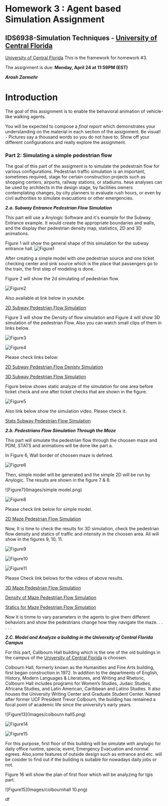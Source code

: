 # Homework 3 : Agent based Simulation Assignment 

## IDS6938-Simulation Techniques - [University of Central Florida](http://www.ist.ucf.edu/grad/)

[University of Central Florida](http://www.ist.ucf.edu/grad/)
This is the framework for homework #3. 

The assignment is due: **Monday, April  24 at 11:59PM (EST)**



***Arash Zarmehr***

# Introduction
The goal of this assignment is to enable the behavioral animation of vehicle-like walking agents. 

You will be expected to compose a *final report* which demonstrates your understanding on the material in each section of the assignment. Be visual! - Pictures say a thousand words so you do not have to. Show off your different configurations and really explore the assignment.


### Part 2: Simulating a simple pedestrian flow

The goal of this part of the assigment is to simulate the pedestrain flow for various configurations. Pedestrian traffic simulation is an important, sometimes required, stage for certain construction projects such as shopping centers, airports, railway stations, or stadiums. hese analyses can be used by architects in the design stage, by facilities owners contemplating changes, by city planners to evaluate rush hours, or even by civil authorities to simulate evacuations or other emergencies.

***2.a. Subway Entrance Pedestrian Flow Simulation***

This part will use a Anylogic Software and it's example for the Subway Entrance example. It would create the appropriate boundaries and walls, and the display ther pedestrian density map, statistics, 2D and 3D animations.


Figure 1 will show the general shape of this simulation for the subway entrance hall.
![Figure1](Images/hall_drawing.png) 

After creating a simple model with one pedestrian source and one ticket checking center and sink source which is the place that passengers go to the train, the first step of modeling is done.

Figure 2 will show the 2d simulating of pedestrian flow.

![Figure2](Images/Subway.png)

Also available at link below in youtube.

[2D Subway Pedestrian Flow Simulation](https://youtu.be/ip4WhfQTPiw)

Figure 3 will show the Density of flow simulation and Figure 4 will show 3D simulation of the pedestrian Flow. Also you can watch small clips of them in links below.



![Figure3](Images/DensitySubway.png)

![Figure4](Images/3dsubway.png)



Please check links below:

[2D Subway Pedestrian Flow Denisty Simulation](https://youtu.be/aC3nPhYUumQ)


[3D Subway Pedestrian Flow Simulation](https://youtu.be/fjGbC23jfZY)

Figure below shows static analyze of the simulation for one area before ticket check and one after ticket checks that are shown in the figure.

![Figure5](Images/subwaystats.png)

Also link below show the simulation video. Please check it.

[Stats Subway Pedestrian Flow Simulation](https://youtu.be/5_-EqiRQMe4)


***2.b. Pedestrians Flow Simulation Through the Maze***


This part will simulate the pedestrian flow through the choosen maze and PDM, STATS and animations will be done like part a.

In Figure 6, Wall border of choosen maze is defined.

![Figure6](Images/mazewall.png)

Then, simple model will be generated and the simple 2D will be run by Anylogic.
The results are shown in the figure 7 & 8.

![Figure7](Images/simple model.png)

![Figure8](Images/Maze2d.png)

Please check link below for simple model.

[2D Maze Pedestrian Flow Simulation](https://youtu.be/DKk_B2gLhyA)


Now, It is time to check the results for 3D simulation, check the pedestrian flow density and statics of traffic and intensity in the choosen area. All will show in the figures 9, 10, 11. 


![Figure9](Images/Maze3D.png)

![Figure10](Images/Mazedensity.png)

![Figure11](Images/MazeStats.png)

Please Check link belows for the videos of above results.

[3D Maze Pedestrian Flow Simulation](https://youtu.be/eXPmBYsG_Y4)

[Density of Maze Pedestrian Flow Simulation](https://youtu.be/JWrEdRiAazo)

[Statics for Maze Pedestrian Flow Simulation](https://youtu.be/4COGMGPMu8M)

Now it is tinme to vary parameters in the agents to give them different behaviors and show the pedestrians change how they navigate the maze.
.
.
.
.
.



***2.C. Model and Analyze a building in the University of Central Florida Campus***

For this part, Callbourn Hall building which is the one of the old buildings in the campus of the [University of Central Florida](http://www.ist.ucf.edu/grad/) is choosen.

Colbourn Hall, formerly known as the Humanities and Fine Arts building, first began construction in 1972. In addition to the departments of English, History, Modern Languages & Literatures, and Writing and Rhetoric, Colbourn Hall includes programs for Women’s Studies, Judaic Studies, Africana Studies, and Latin American, Caribbean and Latino Studies. It also houses the University Writing Center and Graduate Student Center. Named after former UCF President Trevor Colbourn, the building has remained a focal point of academic life since the university’s early years.

![Figure13](Images/colbourn hall5.png)

![Figure14](Images/colbournhall3.png)

![Figure15](Images/colbournhall6.png)

For this purpose, first floor of this building will be simulate with anylogic for daily office ruotine, specia; event, Emergency Evacuation and normal egrees. Also,some features of outside design such as entrance and etc. will be cosider to find out if the building is suitable for nowadays daily jobs or not.

Figure 16 will show the plan of first floor which will be analyzing for tgis part.


![Figure15](Images/colbournhall 10.png)


df



